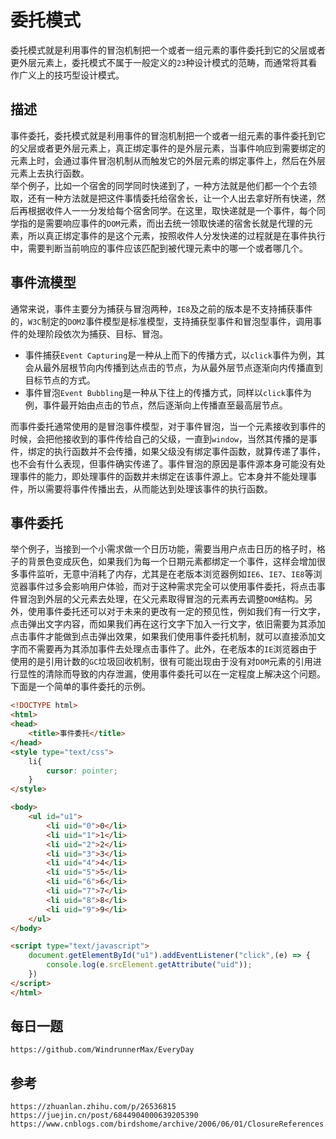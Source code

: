 # 委托模式
委托模式就是利用事件的冒泡机制把一个或者一组元素的事件委托到它的父层或者更外层元素上，委托模式不属于一般定义的`23`种设计模式的范畴，而通常将其看作广义上的技巧型设计模式。

## 描述
事件委托，委托模式就是利用事件的冒泡机制把一个或者一组元素的事件委托到它的父层或者更外层元素上，真正绑定事件的是外层元素，当事件响应到需要绑定的元素上时，会通过事件冒泡机制从而触发它的外层元素的绑定事件上，然后在外层元素上去执行函数。  
举个例子，比如一个宿舍的同学同时快递到了，一种方法就是他们都一个个去领取，还有一种方法就是把这件事情委托给宿舍长，让一个人出去拿好所有快递，然后再根据收件人一一分发给每个宿舍同学。在这里，取快递就是一个事件，每个同学指的是需要响应事件的`DOM`元素，而出去统一领取快递的宿舍长就是代理的元素，所以真正绑定事件的是这个元素，按照收件人分发快递的过程就是在事件执行中，需要判断当前响应的事件应该匹配到被代理元素中的哪一个或者哪几个。

## 事件流模型
通常来说，事件主要分为捕获与冒泡两种，`IE8`及之前的版本是不支持捕获事件的，`W3C`制定的`DOM2`事件模型是标准模型，支持捕获型事件和冒泡型事件，调用事件的处理阶段依次为捕获、目标、冒泡。
* 事件捕获`Event Capturing`是一种从上而下的传播方式，以`click`事件为例，其会从最外层根节向内传播到达点击的节点，为从最外层节点逐渐向内传播直到目标节点的方式。  
* 事件冒泡`Event Bubbling`是一种从下往上的传播方式，同样以`click`事件为例，事件最开始由点击的节点，然后逐渐向上传播直至最高层节点。

而事件委托通常使用的是冒泡事件模型，对于事件冒泡，当一个元素接收到事件的时候，会把他接收到的事件传给自己的父级，一直到`window`，当然其传播的是事件，绑定的执行函数并不会传播，如果父级没有绑定事件函数，就算传递了事件，也不会有什么表现，但事件确实传递了。事件冒泡的原因是事件源本身可能没有处理事件的能力，即处理事件的函数并未绑定在该事件源上。它本身并不能处理事件，所以需要将事件传播出去，从而能达到处理该事件的执行函数。

## 事件委托
举个例子，当接到一个小需求做一个日历功能，需要当用户点击日历的格子时，格子的背景色变成灰色，如果我们为每一个日期元素都绑定一个事件，这样会增加很多事件监听，无意中消耗了内存，尤其是在老版本浏览器例如`IE6`、`IE7`、`IE8`等浏览器事件过多会影响用户体验，而对于这种需求完全可以使用事件委托，将点击事件冒泡到外层的父元素去处理，在父元素取得冒泡的元素再去调整`DOM`结构。另外，使用事件委托还可以对于未来的更改有一定的预见性，例如我们有一行文字，点击弹出文字内容，而如果我们再在这行文字下加入一行文字，依旧需要为其添加点击事件才能做到点击弹出效果，如果我们使用事件委托机制，就可以直接添加文字而不需要再为其添加事件去处理点击事件了。此外，在老版本的`IE`浏览器由于使用的是引用计数的`GC`垃圾回收机制，很有可能出现由于没有对`DOM`元素的引用进行显性的清除而导致的内存泄漏，使用事件委托可以在一定程度上解决这个问题。下面是一个简单的事件委托的示例。

```html
<!DOCTYPE html>
<html>
<head>
    <title>事件委托</title>
</head>
<style type="text/css">
    li{
        cursor: pointer;
    }
</style>

<body>
    <ul id="u1">
        <li uid="0">0</li>
        <li uid="1">1</li>
        <li uid="2">2</li>
        <li uid="3">3</li>
        <li uid="4">4</li>
        <li uid="5">5</li>
        <li uid="6">6</li>
        <li uid="7">7</li>
        <li uid="8">8</li>
        <li uid="9">9</li>
    </ul>
</body>

<script type="text/javascript">
    document.getElementById("u1").addEventListener("click",(e) => {
        console.log(e.srcElement.getAttribute("uid"));
    })    
</script>
</html>
```



## 每日一题

```
https://github.com/WindrunnerMax/EveryDay
```

## 参考

```
https://zhuanlan.zhihu.com/p/26536815
https://juejin.cn/post/6844904000639205390
https://www.cnblogs.com/birdshome/archive/2006/06/01/ClosureReferences.html
```

